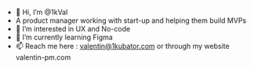 - 👋 Hi, I’m @1kVal
- A product manager working with start-up and helping them build MVPs
- 👀 I’m interested in UX and No-code
- 🌱 I’m currently learning Figma
- 📫 Reach me here : valentin@1kubator.com or through my website valentin-pm.com 

<!---
1kVal/1kVal is a ✨ special ✨ repository because its `README.md` (this file) appears on your GitHub profile.
You can click the Preview link to take a look at your changes.
--->
